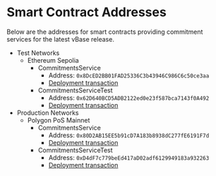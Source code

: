 # Smart Contract Addresses

Below are the addresses for smart contracts providing commitment services for the latest vBase release.

* Test Networks
  * Ethereum Sepolia
    * CommitmentsService
      * Address: `0x8DcED2BB01FAD25336C3b43946C986C6c50ce3aa`
      * [Deployment transaction](https://sepolia.etherscan.io/tx/0xf055bebb4b21a04cc076671ecaf455c45fc201e3508deacdae2899c260132957)
    * CommitmentsServiceTest
      * Address: `0x62D640BCD5ADB2122ed0e23f587bca7143f0A492`
      * [Deployment transaction](https://sepolia.etherscan.io/tx/0x2e1ba67bb65a609e3d555102161d7fc833b8ed4ff490c6c6082e310e88c3fba6)
* Production Networks
  * Polygon PoS Mainnet
    * CommitmentsService
      * Address: `0x80D2AB15EE5b91cD7A183b8938dC277fE6191F7d`
      * [Deployment transaction](https://polygonscan.com/tx/0xb60915c7a8da9a277d09e7f9807ba70d75f203040135faa6f77d555c12918b84)
    * CommitmentsServiceTest
      * Address: `0xD4dF7c779beEd417aD02adf6129949183a932263`
      * [Deployment transaction](https://polygonscan.com/tx/0xf57bcde72d657e14412d5bf9214e4195b8721546f356820ed148f08e29bd9a97)
